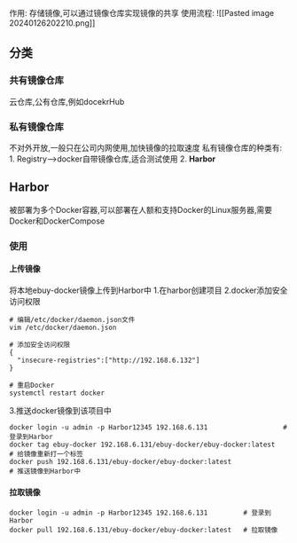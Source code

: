 作用: 存储镜像,可以通过镜像仓库实现镜像的共享
使用流程:
![[Pasted image 20240126202210.png]]

## 分类
### 共有镜像仓库
云仓库,公有仓库,例如docekrHub
### 私有镜像仓库
不对外开放,一般只在公司内网使用,加快镜像的拉取速度
私有镜像仓库的种类有:
	1. Registry-->docker自带镜像仓库,适合测试使用
	2. **Harbor**
## Harbor
被部署为多个Docker容器,可以部署在人额和支持Docker的Linux服务器,需要Docker和DockerCompose
### 使用
#### 上传镜像
将本地ebuy-docker镜像上传到Harbor中
1.在harbor创建项目
2.docker添加安全访问权限
```
# 编辑/etc/docker/daemon.json文件
vim /etc/docker/daemon.json

# 添加安全访问权限
{
  "insecure-registries":["http://192.168.6.132"]
}

# 重启Docker
systemctl restart docker
```

3.推送docker镜像到该项目中
```
docker login -u admin -p Harbor12345 192.168.6.131         			 # 登录到Harbor
docker tag ebuy-docker 192.168.6.131/ebuy-docker/ebuy-docker:latest    # 给镜像重新打一个标签
docker push 192.168.6.131/ebuy-docker/ebuy-docker:latest               # 推送镜像到Harbor中
```
#### 拉取镜像
```
docker login -u admin -p Harbor12345 192.168.6.131         # 登录到Harbor
docker pull 192.168.6.131/ebuy-docker/ebuy-docker:latest   # 拉取镜像
```
